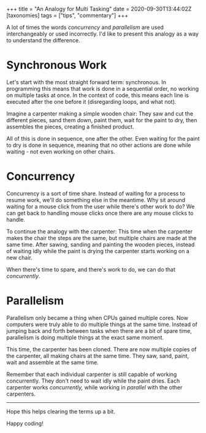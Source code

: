 +++
title = "An Analogy for Multi Tasking"
date = 2020-09-30T13:44:02Z
[taxonomies]
tags = ["tips", "commentary"]
+++

A lot of times the words *concurrency* and *parallelism* are used interchangeably or used incorrectly. I'd like to present this analogy as a way to understand the difference.

# Synchronous Work

Let's start with the most straight forward term: synchronous. In programming this means that work is done in a sequential order, no working on multiple tasks at once. In the context of code, this means each line is executed after the one before it (disregarding loops, and what not).

Imagine a carpenter making a simple wooden chair: They saw and cut the different pieces, sand them down, paint them, wait for the paint to dry, then assembles the pieces, creating a finished product.

All of this is done in sequence, one after the other. Even waiting for the paint to dry is done in sequence, meaning that no other actions are done while waiting - not even working on other chairs.

# Concurrency

Concurrency is a sort of time share. Instead of waiting for a process to resume work, we'll do something else in the meantime. Why sit around waiting for a mouse click from the user while there's other work to do? We can get back to handling mouse clicks once there are any mouse clicks to handle.

To continue the analogy with the carpenter: This time when the carpenter makes the chair the steps are the same, but multiple chairs are made at the same time. After sawing, sanding and painting the wooden pieces, instead of waiting idly while the paint is drying the carpenter starts working on a new chair.

When there's time to spare, and there's work to do, we can do that *concurrently*.

# Parallelism

Parallelism only became a thing when CPUs gained multiple cores. Now computers were truly able to do multiple things at the same time. Instead of jumping back and forth between tasks when there are a bit of spare time, parallelism is doing multiple things at the exact same moment.

This time, the carpenter has been cloned. There are now multiple copies of the carpenter, all making chairs at the same time. They saw, sand, paint, wait and assemble at the same time.

Remember that each individual carpenter is still capable of working concurrently. They don't need to wait idly while the paint dries. Each carpenter works *concurrently,* while working in *parallel* with the other carpenters.

---

Hope this helps clearing the terms up a bit.

Happy coding!
